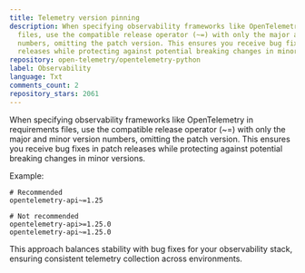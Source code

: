 ```yaml
---
title: Telemetry version pinning
description: When specifying observability frameworks like OpenTelemetry in requirements
  files, use the compatible release operator (~=) with only the major and minor version
  numbers, omitting the patch version. This ensures you receive bug fixes in patch
  releases while protecting against potential breaking changes in minor versions.
repository: open-telemetry/opentelemetry-python
label: Observability
language: Txt
comments_count: 2
repository_stars: 2061
---
```


When specifying observability frameworks like OpenTelemetry in requirements files, use the compatible release operator (~=) with only the major and minor version numbers, omitting the patch version. This ensures you receive bug fixes in patch releases while protecting against potential breaking changes in minor versions.

Example:
```
# Recommended
opentelemetry-api~=1.25

# Not recommended
opentelemetry-api>=1.25.0
opentelemetry-api~=1.25.0
```

This approach balances stability with bug fixes for your observability stack, ensuring consistent telemetry collection across environments.